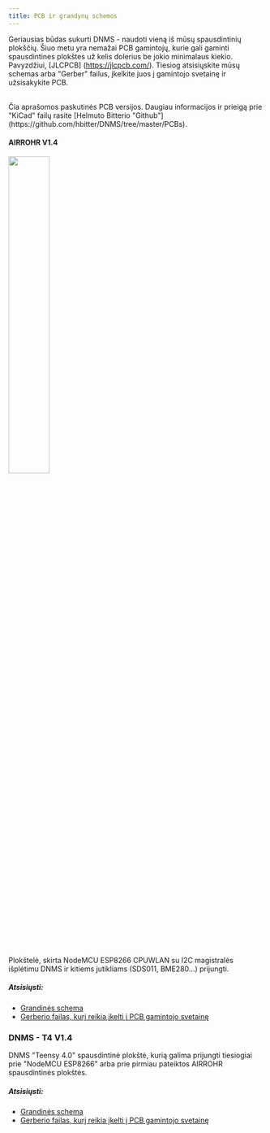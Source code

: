 ```yaml
---
title: PCB ir grandynų schemos
---
```


Geriausias būdas sukurti DNMS - naudoti vieną iš mūsų spausdintinių plokščių.
Šiuo metu yra nemažai PCB gamintojų, kurie gali gaminti spausdintines plokštes už kelis dolerius be jokio minimalaus kiekio. Pavyzdžiui, [JLCPCB] (https://jlcpcb.com/).
Tiesiog atsisiųskite mūsų schemas arba "Gerber" failus, įkelkite juos į gamintojo svetainę ir užsisakykite PCB.

<br>
Čia aprašomos paskutinės PCB versijos. Daugiau informacijos ir prieigą prie "KiCad" failų rasite [Helmuto Bitterio "Github"](https://github.com/hbitter/DNMS/tree/master/PCBs).

#### AIRROHR V1.4
<img src="../docs/dnms/airrohr-PCB.jpg" style="display: block; width:40%;margin: 1em 0" loading="lazy"/>
Plokštelė, skirta NodeMCU ESP8266 CPUWLAN su I2C magistralės išplėtimu DNMS ir kitiems jutikliams (SDS011, BME280...) prijungti.


##### Atsisiųsti:
* [Grandinės schema](../docs/dnms/airrohr-PCB-circuit-diagram.pdf)
* [Gerberio failas, kurį reikia įkelti į PCB gamintojo svetainę](.../docs/dnms/airrohr-PCB-circuit-diagram-gerber.zip)


### DNMS - T4 V1.4
DNMS "Teensy 4.0" spausdintinė plokštė, kurią galima prijungti tiesiogiai prie "NodeMCU ESP8266" arba prie pirmiau pateiktos AIRROHR spausdintinės plokštės.

##### Atsisiųsti:
* [Grandinės schema](...docsdnmsdnms-noise-measuring-teensy-40-circuit-diagram.pdf)
* [Gerberio failas, kurį reikia įkelti į PCB gamintojo svetainę](...docsdnmsdnms-noise-measuring-teensy-40-circuit-gerber.zip)

